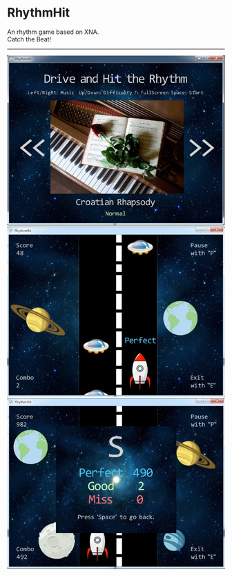 # RhythmHit  
An rhythm game based on XNA.  
Catch the Beat!  
  
----
  
![1](./ScreenShot/1.jpg)  
![1](./ScreenShot/2.jpg)  
![1](./ScreenShot/3.jpg)  
